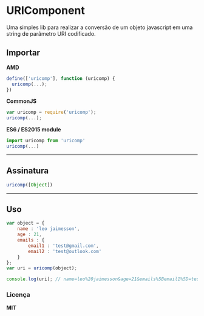 # URIComponent

Uma simples lib para realizar a conversão de um objeto javascript em uma string de parâmetro URI codificado. 

## Importar

**AMD**

```js
define(['uricomp'], function (uricomp) {
  uricomp(...);
})
```

**CommonJS**

```js
var uricomp = require('uricomp');
uricomp(...);
```

**ES6 / ES2015 module**

```js
import uricomp from 'uricomp'
uricomp(...)
```

---

## Assinatura

```js
uricomp([Object])
```

---

## Uso

```js
var object = {
    name : 'leo jaimesson',
    age : 21,
    emails : {
        email1 : 'test@gmail.com',
        email2 : 'test@outlook.com'
    }
};
var uri = uricomp(object);

console.log(uri); // name=leo%20jaimesson&age=21&emails%5Bemail1%5D=test%40gmail.com&emails%5Bemail2%5D=test%40outlook.com
```

### Licença

**MIT**
